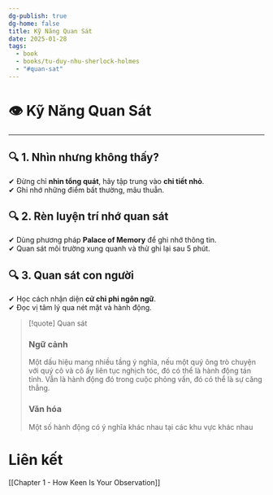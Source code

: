 ```yaml
---
dg-publish: true
dg-home: false
title: Kỹ Năng Quan Sát
date: 2025-01-28
tags:
  - book
  - books/tu-duy-nhu-sherlock-holmes
  - "#quan-sat"
---
```

# 👁 Kỹ Năng Quan Sát
---

## 🔍 1. Nhìn nhưng không thấy?  
✔ Đừng chỉ **nhìn tổng quát**, hãy tập trung vào **chi tiết nhỏ**.  
✔ Ghi nhớ những điểm bất thường, mâu thuẫn.  

## 🔍 2. Rèn luyện trí nhớ quan sát  
✔ Dùng phương pháp **Palace of Memory** để ghi nhớ thông tin.  
✔ Quan sát môi trường xung quanh và thử ghi lại sau 5 phút.  

## 🔍 3. Quan sát con người  
✔ Học cách nhận diện **cử chỉ phi ngôn ngữ**.  
✔ Đọc vị tâm lý qua nét mặt và hành động.  

> [!quote]  Quan sát 
> ### Ngữ cảnh
> 	Một dấu hiệu mang nhiều tầng ý nghĩa, nếu một quý ông trò chuyện với quý cô và cô ấy liên tục nghịch tóc, đó có thể là hành động tán tỉnh. Vẫn là hành động đó trong cuộc phỏng vấn, đó có thể là sự căng thẳng.
> ### Văn hóa
> 	Một số hành động có ý nghĩa khác nhau tại các khu vực khác nhau
> 

# Liên kết
[[Chapter 1 - How Keen Is Your Observation]]